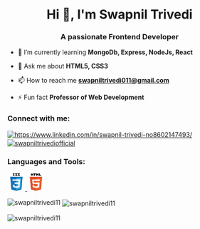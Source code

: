 <h1 align="center">Hi 👋, I'm Swapnil Trivedi</h1>
<h3 align="center">A passionate Frontend Developer</h3>

- 🌱 I’m currently learning **MongoDb, Express, NodeJs, React**

- 💬 Ask me about **HTML5, CSS3**

- 📫 How to reach me **swapniltrivedi011@gmail.com**

- ⚡ Fun fact **Professor of Web Development**

<h3 align="left">Connect with me:</h3>
<p align="left">
<a href="https://linkedin.com/in/https://www.linkedin.com/in/swapnil-trivedi-no8602147493/" target="blank"><img align="center" src="https://raw.githubusercontent.com/rahuldkjain/github-profile-readme-generator/master/src/images/icons/Social/linked-in-alt.svg" alt="https://www.linkedin.com/in/swapnil-trivedi-no8602147493/" height="30" width="40" /></a>
<a href="https://instagram.com/swapniltrivediofficial" target="blank"><img align="center" src="https://raw.githubusercontent.com/rahuldkjain/github-profile-readme-generator/master/src/images/icons/Social/instagram.svg" alt="swapniltrivediofficial" height="30" width="40" /></a>
</p>

<h3 align="left">Languages and Tools:</h3>
<p align="left"> <a href="https://www.w3schools.com/css/" target="_blank" rel="noreferrer"> <img src="https://raw.githubusercontent.com/devicons/devicon/master/icons/css3/css3-original-wordmark.svg" alt="css3" width="40" height="40"/> </a> <a href="https://www.w3.org/html/" target="_blank" rel="noreferrer"> <img src="https://raw.githubusercontent.com/devicons/devicon/master/icons/html5/html5-original-wordmark.svg" alt="html5" width="40" height="40"/> </a> </p>

<p><img align="left" src="https://github-readme-stats.vercel.app/api/top-langs?username=swapniltrivedi11&show_icons=true&locale=en&layout=compact" alt="swapniltrivedi11" /></p>

<p>&nbsp;<img align="center" src="https://github-readme-stats.vercel.app/api?username=swapniltrivedi11&show_icons=true&locale=en" alt="swapniltrivedi11" /></p>

<p><img align="center" src="https://github-readme-streak-stats.herokuapp.com/?user=swapniltrivedi11&" alt="swapniltrivedi11" /></p>
